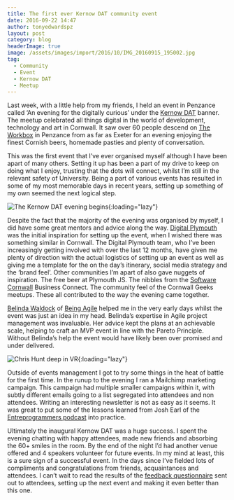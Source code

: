 ```yaml
---
title: The first ever Kernow DAT community event
date: 2016-09-22 14:47
author: tonyedwardspz
layout: post
category: blog
headerImage: true
image: /assets/images/import/2016/10/IMG_20160915_195002.jpg
tag:
  - Community
  - Event
  - Kernow DAT
  - Meetup
---
```

<span style="font-weight: 400;">Last week, with a little help from my friends, I held an event in Penzance called ‘An evening for the digitally curious’ under the <a href="https://kernowdat.co.uk">Kernow DAT</a> banner. The meetup celebrated&nbsp;all things digital in the world of development, technology and art in Cornwall. It saw over 60 people descend on&nbsp;<a href="http://theworkbox.com/">The Workbox</a> in Penzance from as far as Exeter for an evening enjoying the finest Cornish beers, homemade pasties and plenty of conversation.</span>

<span style="font-weight: 400;">This was the first event that I’ve ever organised myself although I have been apart of many others. Setting it up has been a part of my drive to keep on doing what I enjoy, trusting that the dots will connect, whilst I’m still in the relevant safety of University. Being a part of various events has resulted in some of my most memorable days in recent years, setting up something of my own seemed the next logical step.</span>

![The Kernow DAT evening begins](/assets/images/import/2016/10/IMG_20160915_191713-1.jpg){:loading="lazy"}

<span style="font-weight: 400;">Despite the fact that the majority of the evening was organised by myself, I did have some great mentors and advice along the way. <a href="https://www.digitalplymouth.com/">Digital Plymouth</a> was the initial inspiration for setting up the event, when I wished there was something similar in Cornwall. The Digital Plymouth team, who I’ve been increasingly getting involved with over the last 12 months, have given me plenty of direction with the actual logistics of setting up an event as well as giving me a template for the on the day’s itinerary, social media strategy and the ‘brand feel’. Other communities I’m apart of also gave nuggets of inspiration. The free beer at Plymouth JS. The nibbles from the <a href="https://www.softwarecornwall.org/">Software Cornwall</a> Business Connect. The community feel of the Cornwall Geeks meetups. These all contributed to the way the evening came together.</span>

<span style="font-weight: 400;"><a href="https://twitter.com/belindawaldock">Belinda Waldock</a> of <a href="http://www.beingagile.co.uk/">Being Agile</a> helped me in the very early days whilst the event was just an idea in my head. Belinda’s expertise in Agile project management was invaluable. Her advice kept the plans at an achievable scale, helping to craft an MVP event in line with the Pareto Principle. Without Belinda’s help the event would have likely been over promised and under delivered.</span>

![Chris Hunt deep in VR](/assets/images/import/2016/10/DSCF1656.jpg){:loading="lazy"}

<span style="font-weight: 400;">Outside of events management I got to try some things in the heat of battle for the first time. In the runup to the evening I ran a Mailchimp marketing campaign. This campaign had multiple smaller campaigns within it, with subtly different emails going to a list segregated into attendees and non attendees. Writing an interesting newsletter is not as easy as it seems. It was great to put some of the lessons learned from Josh Earl of the <a href="http://entreprogrammers.com/">Entreprogrammers podcast</a> into practice.</span>

<span style="font-weight: 400;">Ultimately the inaugural Kernow DAT was a huge success. I spent the evening chatting with happy attendees, made new friends and absorbing the 60+ smiles in the room. By the end of the night I’d had another venue offered and 4 speakers volunteer for future events. In my mind at least, this is a sure sign of a successful event. In the days since I’ve fielded lots of compliments and congratulations from friends, acquaintances and attendees. I can’t wait to read the results of the <a href="https://tonyedwardspz.typeform.com/to/sHjlGk">feedback questionnaire</a> sent out to attendees, setting up the next event and making it even better than this one.</span>
